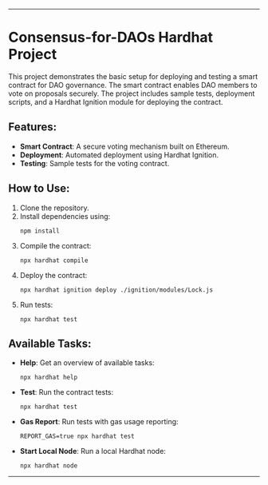 
---

# Consensus-for-DAOs Hardhat Project

This project demonstrates the basic setup for deploying and testing a smart contract for DAO governance. The smart contract enables DAO members to vote on proposals securely. The project includes sample tests, deployment scripts, and a Hardhat Ignition module for deploying the contract.

## Features:
- **Smart Contract**: A secure voting mechanism built on Ethereum.
- **Deployment**: Automated deployment using Hardhat Ignition.
- **Testing**: Sample tests for the voting contract.

## How to Use:
1. Clone the repository.
2. Install dependencies using:
   ```shell
   npm install
   ```
3. Compile the contract:
   ```shell
   npx hardhat compile
   ```
4. Deploy the contract:
   ```shell
   npx hardhat ignition deploy ./ignition/modules/Lock.js
   ```
5. Run tests:
   ```shell
   npx hardhat test
   ```

## Available Tasks:
- **Help**: Get an overview of available tasks:
   ```shell
   npx hardhat help
   ```
- **Test**: Run the contract tests:
   ```shell
   npx hardhat test
   ```
- **Gas Report**: Run tests with gas usage reporting:
   ```shell
   REPORT_GAS=true npx hardhat test
   ```
- **Start Local Node**: Run a local Hardhat node:
   ```shell
   npx hardhat node
   ```

---